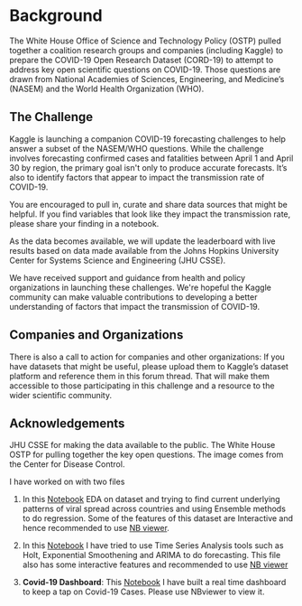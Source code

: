  # Background
The White House Office of Science and Technology Policy (OSTP) pulled together a coalition research groups and companies (including Kaggle) to prepare the COVID-19 Open Research Dataset (CORD-19) to attempt to address key open scientific questions on COVID-19. Those questions are drawn from National Academies of Sciences, Engineering, and Medicine’s (NASEM) and the World Health Organization (WHO).

## The Challenge
Kaggle is launching a companion COVID-19 forecasting challenges to help answer a subset of the NASEM/WHO questions. While the challenge involves forecasting confirmed cases and fatalities between April 1 and April 30 by region, the primary goal isn't only to produce accurate forecasts. It’s also to identify factors that appear to impact the transmission rate of COVID-19.

You are encouraged to pull in, curate and share data sources that might be helpful. If you find variables that look like they impact the transmission rate, please share your finding in a notebook.

As the data becomes available, we will update the leaderboard with live results based on data made available from the Johns Hopkins University Center for Systems Science and Engineering (JHU CSSE).

We have received support and guidance from health and policy organizations in launching these challenges. We're hopeful the Kaggle community can make valuable contributions to developing a better understanding of factors that impact the transmission of COVID-19.

## Companies and Organizations
There is also a call to action for companies and other organizations: If you have datasets that might be useful, please upload them to Kaggle’s dataset platform and reference them in this forum thread. That will make them accessible to those participating in this challenge and a resource to the wider scientific community.

## Acknowledgements
JHU CSSE for making the data available to the public. The White House OSTP for pulling together the key open questions. The image comes from the Center for Disease Control.

I have worked on with two files
1. In this [Notebook](https://github.com/girish208/Machine_Learning-Projects/blob/master/Covid-19/covid-19-eda-and-deep-analysis-using-visualization.ipynb) EDA on dataset and trying to find current underlying patterns of viral spread across countries and using Ensemble methods to do regression. Some of the features of this dataset are Interactive and hence recommended to use [NB viewer](https://nbviewer.jupyter.org/).
2. In this [Notebook](https://github.com/girish208/Machine_Learning-Projects/blob/master/Covid-19/time-series-model.ipynb) I have tried to use Time Series Analysis tools such as Holt, Exponential Smoothening and ARIMA to do forecasting. This file also has some interactive features and recommended to use [NB viewer](https://nbviewer.jupyter.org/)

3. **Covid-19 Dashboard**: This [Notebook](https://github.com/girish208/Machine_Learning-Projects/blob/master/Covid-19/covid19.ipynb) I have built a real time dashboard to keep a tap on Covid-19 Cases. Please use NBviewer to view it.
```python

```
